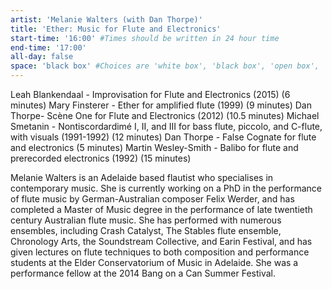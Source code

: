 ```yaml
---
artist: 'Melanie Walters (with Dan Thorpe)'
title: 'Ether: Music for Flute and Electronics'
start-time: '16:00' #Times should be written in 24 hour time
end-time: '17:00'
all-day: false
space: 'black box' #Choices are 'white box', 'black box', 'open box', 'grounds'
---
```

<!-- Description -->
Leah Blankendaal - Improvisation for Flute and Electronics (2015) (6 minutes)
Mary Finsterer - Ether for amplified flute (1999) (9 minutes)
Dan Thorpe- Scène One for Flute and Electronics (2012) (10.5 minutes)
Michael Smetanin - Nontiscordardimé I, II, and III for bass flute, piccolo, and C-flute, with visuals (1991-1992) (12 minutes)
Dan Thorpe - False Cognate for flute and electronics (5 minutes)
Martin Wesley-Smith - Balibo for flute and prerecorded electronics (1992) (15 minutes)

<!-- Bio -->
Melanie Walters is an Adelaide based flautist who specialises in contemporary music. She is currently working on a PhD in the performance of flute music by German-Australian composer Felix Werder, and has completed a Master of Music degree in the performance of late twentieth century Australian flute music. She has performed with numerous ensembles, including Crash Catalyst, The Stables flute ensemble, Chronology Arts, the Soundstream Collective, and Earin Festival, and has given lectures on flute techniques to both composition and performance students at the Elder Conservatorium of Music in Adelaide. She was a performance fellow at the 2014 Bang on a Can Summer Festival.

